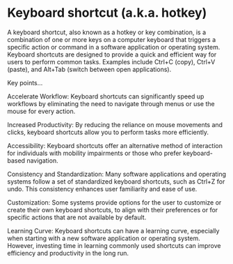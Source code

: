 # Keyboard shortcut (a.k.a. hotkey)

A keyboard shortcut, also known as a hotkey or key combination, is a combination of one or more keys on a computer keyboard that triggers a specific action or command in a software application or operating system. Keyboard shortcuts are designed to provide a quick and efficient way for users to perform common tasks. Examples include Ctrl+C (copy), Ctrl+V (paste), and Alt+Tab (switch between open applications).

Key points…

Accelerate Workflow: Keyboard shortcuts can significantly speed up workflows by eliminating the need to navigate through menus or use the mouse for every action. 

Increased Productivity: By reducing the reliance on mouse movements and clicks, keyboard shortcuts allow you to perform tasks more efficiently. 

Accessibility: Keyboard shortcuts offer an alternative method of interaction for individuals with mobility impairments or those who prefer keyboard-based navigation.

Consistency and Standardization: Many software applications and operating systems follow a set of standardized keyboard shortcuts, such as Ctrl+Z for undo. This consistency enhances user familiarity and ease of use.

Customization: Some systems provide options for the user to customize or create their own keyboard shortcuts, to align with their preferences or for specific actions that are not available by default.

Learning Curve: Keyboard shortcuts can have a learning curve, especially when starting with a new software application or operating system. However, investing time in learning commonly used shortcuts can improve efficiency and productivity in the long run.
